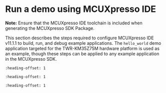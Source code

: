 # Run a demo using MCUXpresso IDE

**Note:** Ensure that the MCUXpresso IDE toolchain is included when generating the MCUXpresso SDK Package.

This section describes the steps required to configure MCUXpresso IDE v11.1.1 to build, run, and debug example applications. The `hello_world` demo application targeted for the TWR-KM35Z75M hardware platform is used as an example, though these steps can be applied to any example application in the MCUXpresso SDK.


```{include} ../topics/select_the_workspace_location.md
:heading-offset: 1
```

```{include} ../topics/build_an_example_application_003.md
:heading-offset: 1
```

```{include} ../topics/run_an_example_application_002.md
:heading-offset: 1
```


